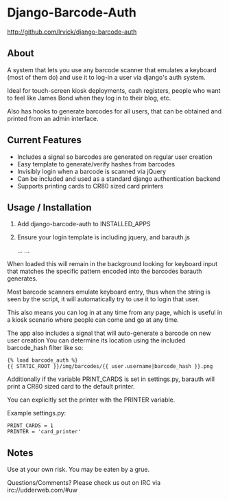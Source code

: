 # Django-Barcode-Auth #
  
  <http://github.com/lrvick/django-barcode-auth>

## About ##

  A system that lets you use any barcode scanner that emulates a
  keyboard (most of them do) and use it to log-in a user via 
  django's auth system.
    
  Ideal for touch-screen kiosk deployments, cash registers, people
  who want to feel like James Bond when they log in to their blog, etc.

  Also has hooks to generate barcodes for all users, that can 
  be obtained and printed from an admin interface.

## Current Features ##
 
  * Includes a signal so barcodes are generated on regular user creation
  * Easy template to generate/verify hashes from barcodes
  * Invisibly login when a barcode is scanned via jQuery
  * Can be included and used as a standard django authentication backend
  * Supports printing cards to CR80 sized card printers

## Usage / Installation ##

  1. Add django-barcode-auth to INSTALLED_APPS

  2. Ensure your login template is including jquery, and barauth.js

        <head>
          ...
          <script type="text/javascript" src="{{ STATIC_URL }}js/barauth.js"></script>
          ...
        </head>

  When loaded this will remain in the background looking for keyboard input
  that matches the specific pattern encoded into the barcodes barauth generates.
  
  Most barcode scanners emulate keyboard entry, thus when the string is seen by
  the script, it will automatically try to use it to login that user.

  This also means you can log in at any time from any page, which is useful
  in a kiosk scenario where people can come and go at any time.

  The app also includes a signal that will auto-generate a barcode on new user creation
  You can determine its location using the included barcode_hash filter like so: 
    
    {% load barcode_auth %}
    {{ STATIC_ROOT }}/img/barcodes/{{ user.username|barcode_hash }}.png 
  
  Additionally if the variable PRINT_CARDS is set in settings.py, barauth will
  print a CR80 sized card to the default printer.

  You can explicitly set the printer with the PRINTER variable.

  Example settings.py:
    
    PRINT_CARDS = 1
    PRINTER = 'card_printer' 
 
## Notes ##
    
  Use at your own risk. You may be eaten by a grue.

  Questions/Comments? Please check us out on IRC via irc://udderweb.com/#uw
